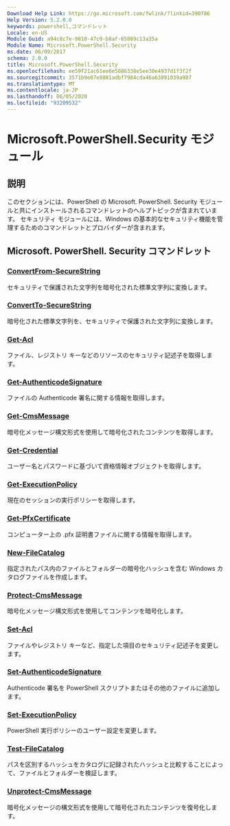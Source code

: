 ```yaml
---
Download Help Link: https://go.microsoft.com/fwlink/?linkid=390786
Help Version: 5.2.0.0
keywords: powershell,コマンドレット
Locale: en-US
Module Guid: a94c8c7e-9810-47c0-b8af-65089c13a35a
Module Name: Microsoft.PowerShell.Security
ms.date: 06/09/2017
schema: 2.0.0
title: Microsoft.PowerShell.Security
ms.openlocfilehash: ee59f21ac61ee6e5086338e5ee30e4937d1f3f2f
ms.sourcegitcommit: 3571b9e87e8881adbf7984cda46a63891039a987
ms.translationtype: MT
ms.contentlocale: ja-JP
ms.lasthandoff: 06/05/2020
ms.locfileid: "93209532"
---
```

# Microsoft.PowerShell.Security モジュール

## 説明

このセクションには、PowerShell の Microsoft. PowerShell. Security モジュールと共にインストールされるコマンドレットのヘルプトピックが含まれています。 セキュリティ モジュールには、Windows の基本的なセキュリティ機能を管理するためのコマンドレットとプロバイダーが含まれます。

## Microsoft. PowerShell. Security コマンドレット

### [ConvertFrom-SecureString](ConvertFrom-SecureString.md)
セキュリティで保護された文字列を暗号化された標準文字列に変換します。

### [ConvertTo-SecureString](ConvertTo-SecureString.md)
暗号化された標準文字列を、セキュリティで保護された文字列に変換します。

### [Get-Acl](Get-Acl.md)
ファイル、レジストリ キーなどのリソースのセキュリティ記述子を取得します。

### [Get-AuthenticodeSignature](Get-AuthenticodeSignature.md)
ファイルの Authenticode 署名に関する情報を取得します。

### [Get-CmsMessage](Get-CmsMessage.md)
暗号化メッセージ構文形式を使用して暗号化されたコンテンツを取得します。

### [Get-Credential](Get-Credential.md)
ユーザー名とパスワードに基づいて資格情報オブジェクトを取得します。

### [Get-ExecutionPolicy](Get-ExecutionPolicy.md)
現在のセッションの実行ポリシーを取得します。

### [Get-PfxCertificate](Get-PfxCertificate.md)
コンピューター上の .pfx 証明書ファイルに関する情報を取得します。

### [New-FileCatalog](New-FileCatalog.md)
指定されたパス内のファイルとフォルダーの暗号化ハッシュを含む Windows カタログファイルを作成します。

### [Protect-CmsMessage](Protect-CmsMessage.md)
暗号化メッセージ構文形式を使用してコンテンツを暗号化します。

### [Set-Acl](Set-Acl.md)
ファイルやレジストリ キーなど、指定した項目のセキュリティ記述子を変更します。

### [Set-AuthenticodeSignature](Set-AuthenticodeSignature.md)
Authenticode 署名を PowerShell スクリプトまたはその他のファイルに追加します。

### [Set-ExecutionPolicy](Set-ExecutionPolicy.md)
PowerShell 実行ポリシーのユーザー設定を変更します。

### [Test-FileCatalog](Test-FileCatalog.md)
パスを区別するハッシュをカタログに記録されたハッシュと比較することによって、ファイルとフォルダーを検証します。

### [Unprotect-CmsMessage](Unprotect-CmsMessage.md)
暗号化メッセージの構文形式を使用して暗号化されたコンテンツを復号化します。
